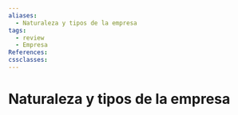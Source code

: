 ```yaml
---
aliases:
  - Naturaleza y tipos de la empresa
tags:
  - review
  - Empresa
References: 
cssclasses:
---
```

# Naturaleza y tipos de la empresa


